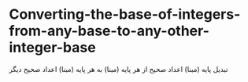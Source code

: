 # Converting-the-base-of-integers-from-any-base-to-any-other-integer-base
تبدیل پایه (مبنا) اعداد صحیح از هر پایه (مبنا) به هر پایه (مبنا) اعداد صحیح دیگر
